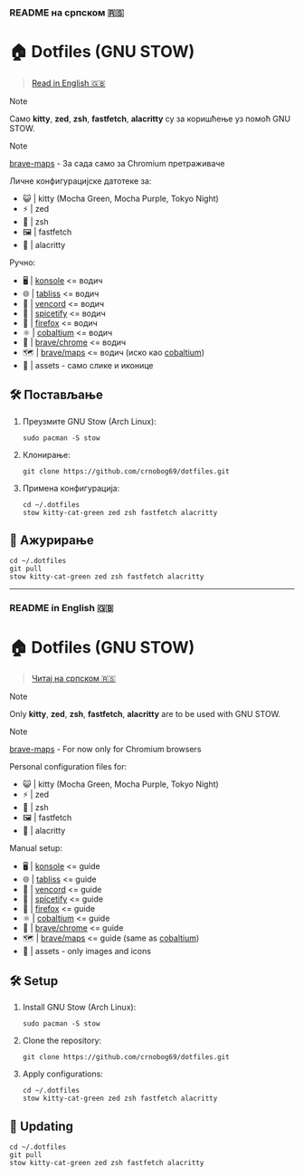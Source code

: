 ### README на српском 🇷🇸

# 🏠 Dotfiles (GNU STOW)

> [Read in English 🇬🇧](#readme-in-english-)

> [!NOTE]
> Само **kitty**, **zed**, **zsh**, **fastfetch**, **alacritty** су за коришћење уз помоћ GNU STOW.

> [!NOTE]
> [brave-maps](brave-maps) - За сада само за Chromium претраживаче

Личне конфигурацијске датотеке за:
- 😺 | kitty (Mocha Green, Mocha Purple, Tokyo Night)
- ⚡ | zed
- 🐚 | zsh
- 🖼️ | fastfetch
- 🌴 | alacritty

Ручно:
- 🖥️ | [konsole](konsole/README.md) <= водич
- 🌐 | [tabliss](tabliss/README.md) <= водич
- 💬 | [vencord](vencord/README.md) <= водич
- 🎵 | [spicetify](spicetify/README.md) <= водич
- 🦊 | [firefox](firefox/README.md) <= водич
- ⚛️ | [cobaltium](https://github.com/crnobog69/cobaltium) <= водич
- 🦁 | [brave/chrome](brave/README.md) <= водич
- 🗺️ | [brave/maps](https://github.com/crnobog69/cobaltium) <= водич (иско као [cobaltium](https://github.com/crnobog69/cobaltium))
- 🧰 | assets - само слике и иконице

## 🛠️ Постављање

1. Преузмите GNU Stow (Arch Linux):
   ```
   sudo pacman -S stow
   ```

2. Клонирање:
   ```
   git clone https://github.com/crnobog69/dotfiles.git
   ```

3. Примена конфигурација:
   ```
   cd ~/.dotfiles
   stow kitty-cat-green zed zsh fastfetch alacritty
   ```

## 🔄 Ажурирање

```
cd ~/.dotfiles
git pull
stow kitty-cat-green zed zsh fastfetch alacritty
```

---

### README in English 🇬🇧

# 🏠 Dotfiles (GNU STOW)

> [Читај на српском 🇷🇸](#readme-на-српском-)

> [!NOTE]
> Only **kitty**, **zed**, **zsh**, **fastfetch**, **alacritty** are to be used with GNU STOW.

> [!NOTE]
> [brave-maps](brave-maps) - For now only for Chromium browsers

Personal configuration files for:
- 😺 | kitty (Mocha Green, Mocha Purple, Tokyo Night)
- ⚡ | zed
- 🐚 | zsh
- 🖼️ | fastfetch
- 🌴 | alacritty

Manual setup:
- 🖥️ | [konsole](konsole/README.md) <= guide
- 🌐 | [tabliss](tabliss/README.md) <= guide
- 💬 | [vencord](vencord/README.md) <= guide
- 🎵 | [spicetify](spicetify/README.md) <= guide
- 🦊 | [firefox](firefox/README.md) <= guide
- ⚛️ | [cobaltium](https://github.com/crnobog69/cobaltium) <= guide
- 🦁 | [brave/chrome](brave/README.md) <= guide
- 🗺️ | [brave/maps](https://github.com/crnobog69/cobaltium) <= guide (same as [cobaltium](https://github.com/crnobog69/cobaltium))
- 🧰 | assets - only images and icons

## 🛠️ Setup

1. Install GNU Stow (Arch Linux):
   ```
   sudo pacman -S stow
   ```

2. Clone the repository:
   ```
   git clone https://github.com/crnobog69/dotfiles.git
   ```

3. Apply configurations:
   ```
   cd ~/.dotfiles
   stow kitty-cat-green zed zsh fastfetch alacritty
   ```

## 🔄 Updating

```
cd ~/.dotfiles
git pull
stow kitty-cat-green zed zsh fastfetch alacritty
```
